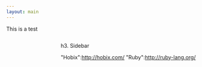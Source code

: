 ```yaml
---
layout: main
---
```


This is a test

<div style="float:right;">

h3. Sidebar

"Hobix":http://hobix.com/
"Ruby":http://ruby-lang.org/

</div>